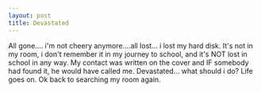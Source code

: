 ```yaml
---
layout: post
title: Devastated
---
```


All gone.... i'm not cheery anymore....all lost... i lost my hard disk. It's not in my room, i don't remember it in my journey to school, and it's NOT lost in school in any way. My contact was written on the cover and IF somebody had found it, he would have called me. Devastated... what should i do? Life goes on. Ok back to searching my room again.
